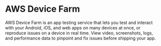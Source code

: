 # AWS Device Farm
AWS Device Farm is an app testing service that lets you test and interact with your Android, iOS, and web
apps on many devices at once, or reproduce issues on a device in real time. View video, screenshots, logs,
and performance data to pinpoint and fix issues before shipping your app.